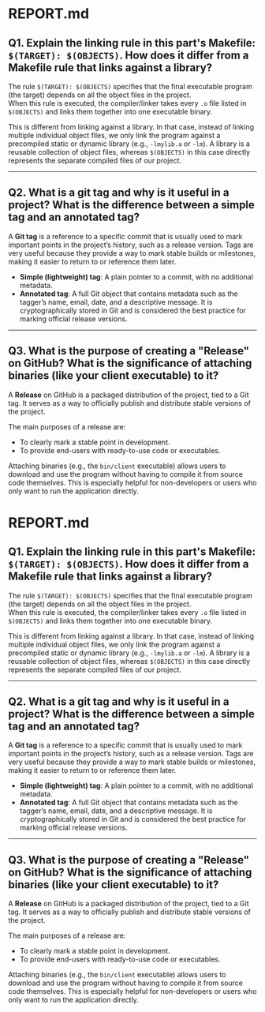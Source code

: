 # REPORT.md

## Q1. Explain the linking rule in this part's Makefile: `$(TARGET): $(OBJECTS)`. How does it differ from a Makefile rule that links against a library?

The rule `$(TARGET): $(OBJECTS)` specifies that the final executable program (the target) depends on all the object files in the project.  
When this rule is executed, the compiler/linker takes every `.o` file listed in `$(OBJECTS)` and links them together into one executable binary.  

This is different from linking against a library. In that case, instead of linking multiple individual object files, we only link the program against a precompiled static or dynamic library (e.g., `-lmylib.a` or `-lm`). A library is a reusable collection of object files, whereas `$(OBJECTS)` in this case directly represents the separate compiled files of our project.

---

## Q2. What is a git tag and why is it useful in a project? What is the difference between a simple tag and an annotated tag?

A **Git tag** is a reference to a specific commit that is usually used to mark important points in the project’s history, such as a release version. Tags are very useful because they provide a way to mark stable builds or milestones, making it easier to return to or reference them later.  

- **Simple (lightweight) tag**: A plain pointer to a commit, with no additional metadata.  
- **Annotated tag**: A full Git object that contains metadata such as the tagger’s name, email, date, and a descriptive message. It is cryptographically stored in Git and is considered the best practice for marking official release versions.

---

## Q3. What is the purpose of creating a "Release" on GitHub? What is the significance of attaching binaries (like your client executable) to it?

A **Release** on GitHub is a packaged distribution of the project, tied to a Git tag. It serves as a way to officially publish and distribute stable versions of the project.  

The main purposes of a release are:  
- To clearly mark a stable point in development.  
- To provide end-users with ready-to-use code or executables.  

Attaching binaries (e.g., the `bin/client` executable) allows users to download and use the program without having to compile it from source code themselves. This is especially helpful for non-developers or users who only want to run the application directly.
# REPORT.md

## Q1. Explain the linking rule in this part's Makefile: `$(TARGET): $(OBJECTS)`. How does it differ from a Makefile rule that links against a library?

The rule `$(TARGET): $(OBJECTS)` specifies that the final executable program (the target) depends on all the object files in the project.  
When this rule is executed, the compiler/linker takes every `.o` file listed in `$(OBJECTS)` and links them together into one executable binary.  

This is different from linking against a library. In that case, instead of linking multiple individual object files, we only link the program against a precompiled static or dynamic library (e.g., `-lmylib.a` or `-lm`). A library is a reusable collection of object files, whereas `$(OBJECTS)` in this case directly represents the separate compiled files of our project.

---

## Q2. What is a git tag and why is it useful in a project? What is the difference between a simple tag and an annotated tag?

A **Git tag** is a reference to a specific commit that is usually used to mark important points in the project’s history, such as a release version. Tags are very useful because they provide a way to mark stable builds or milestones, making it easier to return to or reference them later.  

- **Simple (lightweight) tag**: A plain pointer to a commit, with no additional metadata.  
- **Annotated tag**: A full Git object that contains metadata such as the tagger’s name, email, date, and a descriptive message. It is cryptographically stored in Git and is considered the best practice for marking official release versions.

---

## Q3. What is the purpose of creating a "Release" on GitHub? What is the significance of attaching binaries (like your client executable) to it?

A **Release** on GitHub is a packaged distribution of the project, tied to a Git tag. It serves as a way to officially publish and distribute stable versions of the project.  

The main purposes of a release are:  
- To clearly mark a stable point in development.  
- To provide end-users with ready-to-use code or executables.  

Attaching binaries (e.g., the `bin/client` executable) allows users to download and use the program without having to compile it from source code themselves. This is especially helpful for non-developers or users who only want to run the application directly.
